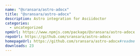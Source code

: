 ```yaml
---
name: "@sransara/astro-adocx"
title: "@sransara/astro-adocx"
description: Astro integration for Asciidoctor
categories:
  - uncategorized
npmUrl: https://www.npmjs.com/package/@sransara/astro-adocx
repoUrl: https://github.com/sransara/astro-adocx
homepageUrl: https://github.com/sransara/astro-adocx#readme
downloads: 23
---
```

